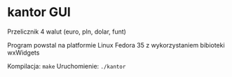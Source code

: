 # kantor GUI
Przelicznik 4 walut (euro, pln, dolar, funt)

Program powstal na platformie Linux Fedora 35 z wykorzystaniem bibioteki wxWidgets

Kompilacja: ```make```
Uruchomienie: ```./kantor```
